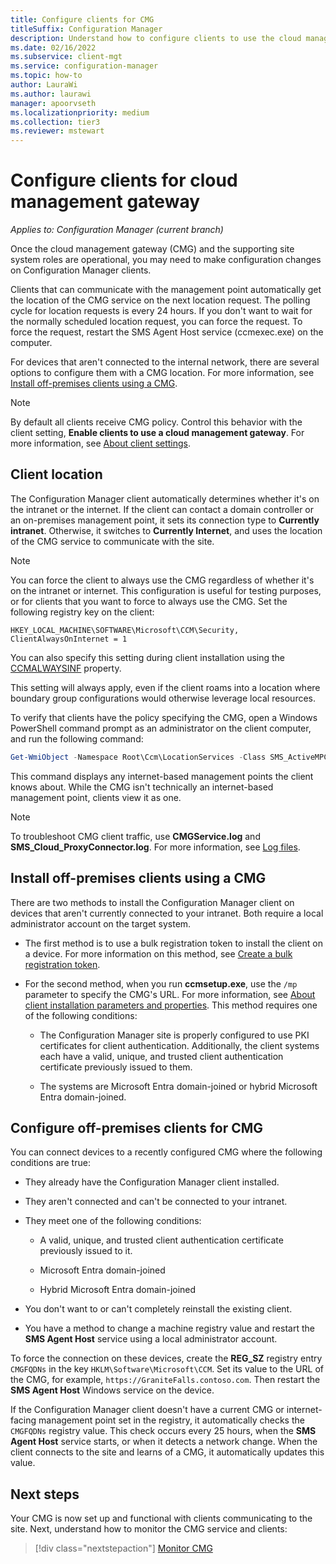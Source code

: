 ```yaml
---
title: Configure clients for CMG
titleSuffix: Configuration Manager
description: Understand how to configure clients to use the cloud management gateway (CMG).
ms.date: 02/16/2022
ms.subservice: client-mgt
ms.service: configuration-manager
ms.topic: how-to
author: LauraWi
ms.author: laurawi
manager: apoorvseth
ms.localizationpriority: medium
ms.collection: tier3
ms.reviewer: mstewart
---
```


# Configure clients for cloud management gateway

*Applies to: Configuration Manager (current branch)*

Once the cloud management gateway (CMG) and the supporting site system roles are operational, you may need to make configuration changes on Configuration Manager clients.

Clients that can communicate with the management point automatically get the location of the CMG service on the next location request. The polling cycle for location requests is every 24 hours. If you don't want to wait for the normally scheduled location request, you can force the request. To force the request, restart the SMS Agent Host service (ccmexec.exe) on the computer.

For devices that aren't connected to the internal network, there are several options to configure them with a CMG location. For more information, see [Install off-premises clients using a CMG](#install-off-premises-clients-using-a-cmg).

> [!NOTE]
> By default all clients receive CMG policy. Control this behavior with the client setting, **Enable clients to use a cloud management gateway**. For more information, see [About client settings](../../deploy/about-client-settings.md#enable-clients-to-use-a-cloud-management-gateway).

## Client location

The Configuration Manager client automatically determines whether it's on the intranet or the internet. If the client can contact a domain controller or an on-premises management point, it sets its connection type to **Currently intranet**. Otherwise, it switches to **Currently Internet**, and uses the location of the CMG service to communicate with the site.

> [!NOTE]
> You can force the client to always use the CMG regardless of whether it's on the intranet or internet. This configuration is useful for testing purposes, or for clients that you want to force to always use the CMG. Set the following registry key on the client:
>
> `HKEY_LOCAL_MACHINE\SOFTWARE\Microsoft\CCM\Security, ClientAlwaysOnInternet = 1`
>
> You can also specify this setting during client installation using the [CCMALWAYSINF](../../deploy/about-client-installation-properties.md#ccmalwaysinf) property.
>
> This setting will always apply, even if the client roams into a location where boundary group configurations would otherwise leverage local resources.

To verify that clients have the policy specifying the CMG, open a Windows PowerShell command prompt as an administrator on the client computer, and run the following command:

```powershell
Get-WmiObject -Namespace Root\Ccm\LocationServices -Class SMS_ActiveMPCandidate | Where-Object {$_.Type -eq "Internet"}
```

This command displays any internet-based management points the client knows about. While the CMG isn't technically an internet-based management point, clients view it as one.

> [!NOTE]
> To troubleshoot CMG client traffic, use **CMGService.log** and **SMS_Cloud_ProxyConnector.log**. For more information, see [Log files](../../../plan-design/hierarchy/log-files.md#cloud-management-gateway).

## Install off-premises clients using a CMG

There are two methods to install the Configuration Manager client on devices that aren't currently connected to your intranet. Both require a local administrator account on the target system.

- The first method is to use a bulk registration token to install the client on a device. For more information on this method, see [Create a bulk registration token](../../deploy/deploy-clients-cmg-token.md#bulk-registration-token).

- For the second method, when you run **ccmsetup.exe**, use the `/mp` parameter to specify the CMG's URL. For more information, see [About client installation parameters and properties](../../deploy/about-client-installation-properties.md#mp). This method requires one of the following conditions:

  - The Configuration Manager site is properly configured to use PKI certificates for client authentication. Additionally, the client systems each have a valid, unique, and trusted client authentication certificate previously issued to them.

  - The systems are Microsoft Entra domain-joined or hybrid Microsoft Entra domain-joined.

## Configure off-premises clients for CMG

You can connect devices to a recently configured CMG where the following conditions are true:

- They already have the Configuration Manager client installed.

- They aren't connected and can't be connected to your intranet.

- They meet one of the following conditions:

  - A valid, unique, and trusted client authentication certificate previously issued to it.

  - Microsoft Entra domain-joined

  - Hybrid Microsoft Entra domain-joined

- You don't want to or can't completely reinstall the existing client.

- You have a method to change a machine registry value and restart the **SMS Agent Host** service using a local administrator account.

To force the connection on these devices, create the **REG_SZ** registry entry `CMGFQDNs` in the key `HKLM\Software\Microsoft\CCM`. Set its value to the URL of the CMG, for example, `https://GraniteFalls.contoso.com`. Then restart the **SMS Agent Host** Windows service on the device.

If the Configuration Manager client doesn't have a current CMG or internet-facing management point set in the registry, it automatically checks the `CMGFQDNs` registry value. This check occurs every 25 hours, when the **SMS Agent Host** service starts, or when it detects a network change. When the client connects to the site and learns of a CMG, it automatically updates this value.

## Next steps

Your CMG is now set up and functional with clients communicating to the site. Next, understand how to monitor the CMG service and clients:

> [!div class="nextstepaction"]
> [Monitor CMG](monitor-clients-cloud-management-gateway.md)
